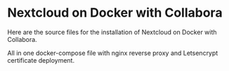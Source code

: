 # Nextcloud on Docker with Collabora
Here are the source files for the installation of Nextcloud on Docker with Collabora. 

All in one docker-compose file with nginx reverse proxy and Letsencrypt certificate deployment. 

